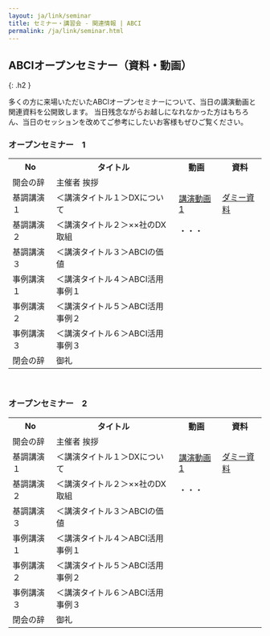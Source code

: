 ```yaml
---
layout: ja/link/seminar
title: セミナー・講習会 - 関連情報 | ABCI
permalink: /ja/link/seminar.html
---
```



## ABCIオープンセミナー（資料・動画）
{: .h2 }

<div class="lead_text">多くの⽅に来場いただいたABCIオープンセミナーについて、当⽇の講演動画と関連資料を公開致します。
当⽇残念ながらお越しになれなかった⽅はもちろん、当⽇のセッションを改めてご参考にしたいお客様もぜひご覧ください。</div>

<h3 class="h3">オープンセミナー　1</h3>
<table class="table">
<tr>
<th>No</th>
<th>タイトル</th>
<th>動画</th>
<th>資料</th>
</tr>
<tr>
<td>開会の辞</td>
<td>主催者 挨拶</td>
<td>&nbsp;</td>
<td>&nbsp;</td>
</tr>
<tr>
<td>基調講演１</td>
<td>＜講演タイトル１＞DXについて</td>
<td><a href="https://www.youtube.com/watch?v=TPf6UeeGoJE" target="_blank"><u>講演動画1</u></a></td>
<td><a href="data/dummy.pdf" target="_blank"><u>ダミー資料</u></a></td>
</tr>
<tr>
<td>基調講演２</td>
<td>＜講演タイトル２＞××社のDX取組</td>
<td>・・・</td>
<td></td>
</tr>
<tr>
<td>基調講演３</td>
<td>＜講演タイトル３＞ABCIの価値</td>
<td>&nbsp;</td>
<td>&nbsp;</td>
</tr>
<tr>
<td>事例講演１</td>
<td>＜講演タイトル４＞ABCI活⽤事例１</td>
<td>&nbsp;</td>
<td>&nbsp;</td>
</tr>
<tr>
<td>事例講演２</td>
<td>＜講演タイトル５＞ABCI活⽤事例２</td>
<td>&nbsp;</td>
<td>&nbsp;</td>
</tr>
<tr>
<td>事例講演３</td>
<td>＜講演タイトル６＞ABCI活⽤事例３</td>
<td>&nbsp;</td>
<td>&nbsp;</td>
</tr>
<tr>
<td>閉会の辞</td>
<td>御礼</td>
<td>&nbsp;</td>
<td>&nbsp;</td>
</tr>
</table>

<br />

<h3 class="h3">オープンセミナー　2</h3>
<table class="table">
<tr>
<th>No</th>
<th>タイトル</th>
<th>動画</th>
<th>資料</th>
</tr>
<tr>
<td>開会の辞</td>
<td>主催者 挨拶</td>
<td>&nbsp;</td>
<td>&nbsp;</td>
</tr>
<tr>
<td>基調講演１</td>
<td>＜講演タイトル１＞DXについて</td>
<td><a href="https://www.youtube.com/watch?v=TPf6UeeGoJE" target="_blank"><u>講演動画1</u></a></td>
<td><a href="data/dummy.pdf" target="_blank"><u>ダミー資料</u></a></td>
</tr>
<tr>
<td>基調講演２</td>
<td>＜講演タイトル２＞××社のDX取組</td>
<td>・・・</td>
<td></td>
</tr>
<tr>
<td>基調講演３</td>
<td>＜講演タイトル３＞ABCIの価値</td>
<td>&nbsp;</td>
<td>&nbsp;</td>
</tr>
<tr>
<td>事例講演１</td>
<td>＜講演タイトル４＞ABCI活⽤事例１</td>
<td>&nbsp;</td>
<td>&nbsp;</td>
</tr>
<tr>
<td>事例講演２</td>
<td>＜講演タイトル５＞ABCI活⽤事例２</td>
<td>&nbsp;</td>
<td>&nbsp;</td>
</tr>
<tr>
<td>事例講演３</td>
<td>＜講演タイトル６＞ABCI活⽤事例３</td>
<td>&nbsp;</td>
<td>&nbsp;</td>
</tr>
<tr>
<td>閉会の辞</td>
<td>御礼</td>
<td>&nbsp;</td>
<td>&nbsp;</td>
</tr>
</table>
